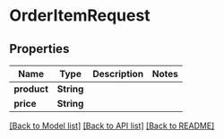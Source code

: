 # OrderItemRequest

## Properties

Name | Type | Description | Notes
------------ | ------------- | ------------- | -------------
**product** | **String** |  | 
**price** | **String** |  | 

[[Back to Model list]](../README.md#documentation-for-models) [[Back to API list]](../README.md#documentation-for-api-endpoints) [[Back to README]](../README.md)


